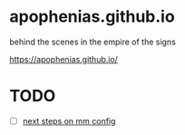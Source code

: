 # apophenias.github.io
behind the scenes in the empire of the signs

https://apophenias.github.io/

# TODO
- [ ] [next steps on mm config](https://mmistakes.github.io/minimal-mistakes/docs/configuration/)
